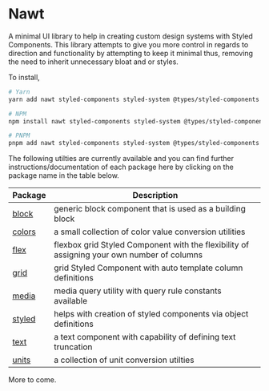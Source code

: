 # Nawt

A minimal UI library to help in creating custom design systems with Styled Components. This library attempts to give you more control in regards to direction and functionality by attempting to keep it minimal thus, removing the need to inherit unnecessary bloat and or styles.

To install,

```sh
# Yarn
yarn add nawt styled-components styled-system @types/styled-components @types/styled-system

# NPM
npm install nawt styled-components styled-system @types/styled-components @types/styled-system

# PNPM
pnpm add nawt styled-components styled-system @types/styled-components @types/styled-system
```

The following utilties are currently available and you can find further instructions/documentation of each package here by clicking on the package name in the table below.

| Package                             | Description                                                                                |
| ----------------------------------- | ------------------------------------------------------------------------------------------ |
| [block](packages/block/README.md)   | generic block component that is used as a building block                                   |
| [colors](packages/colors/README.md) | a small collection of color value conversion utilities                                     |
| [flex](packages/flex/README.md)     | flexbox grid Styled Component with the flexibility of assigning your own number of columns |
| [grid](packages/grid/README.md)     | grid Styled Component with auto template column definitions                                |
| [media](packages/media/README.md)   | media query utility with query rule constants available                                    |
| [styled](packages/styled/README.md) | helps with creation of styled components via object definitions                            |
| [text](packages/text/README.md)     | a text component with capability of defining text truncation                               |
| [units](packages/units/README.md)   | a collection of unit conversion utilties                                                   |

More to come.
